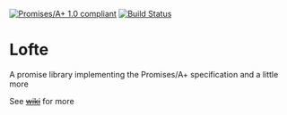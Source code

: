 [![Promises/A+ 1.0 compliant](https://promisesaplus.com/assets/logo-small.png "Promises/A+ logo")](https://promisesaplus.com/)
[![Build Status](https://travis-ci.org/PoroShadows/Lofte.svg?branch=master)](https://travis-ci.org/PoroShadows/Lofte)
# Lofte
A promise library implementing the Promises/A+ specification and a little more












See ~~[wiki][wiki]~~ for more

[wiki]: https://github.com/PoroShadows/Lofte/wiki "Lofte wiki"